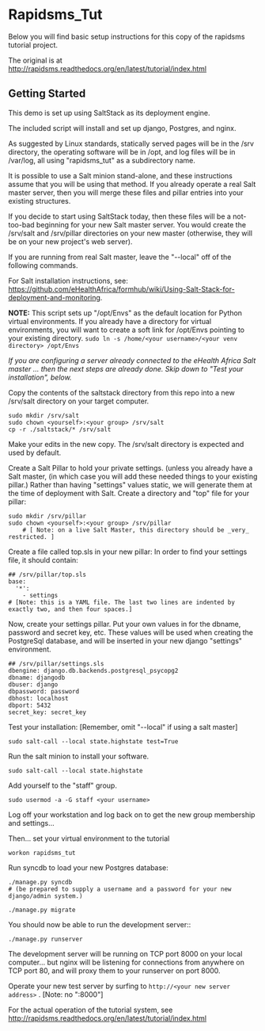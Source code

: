 
Rapidsms_Tut
========================

Below you will find basic setup instructions for this copy of the rapidsms tutorial project.

The original is at http://rapidsms.readthedocs.org/en/latest/tutorial/index.html

Getting Started
---------------

This demo is set up using SaltStack as its deployment engine.

The included script will install and set up django, Postgres, and nginx.

As suggested by Linux standards, statically served pages will be in the /srv directory, 
the operating software will be in /opt, and log files will be in /var/log, all using "rapidsms_tut"
as a subdirectory name.

It is possible to use a Salt minion stand-alone, and these instructions assume that you
will be using that method.  If you already operate a real Salt master server, then
you will merge these files and pillar entries into your existing structures.

If you decide to start using SaltStack today, then these files will be a not-too-bad beginning
for your new Salt master server. You would create the /srv/salt and /srv/pillar directories 
on your new master (otherwise, they will be on your new project's web server).

If you are running from real Salt master, leave the "--local" off of the following commands.

For Salt installation instructions, see:
https://github.com/eHealthAfrica/formhub/wiki/Using-Salt-Stack-for-deployment-and-monitoring.

__NOTE:__ This script sets up "/opt/Envs" as the default location for Python virtual environments.
If you already have a directory for virtual environments, you will want to create a soft link
for /opt/Envs pointing to your existing directory.
`sudo ln -s /home/<your username>/<your venv directory> /opt/Envs`

*If you are configuring a server already connected to the eHealth Africa Salt master ... 
then the next steps are already done. Skip down to "Test your installation", below.*

Copy the contents of the saltstack directory from this repo into a new /srv/salt directory
 on your target computer.

    sudo mkdir /srv/salt
    sudo chown <yourself>:<your group> /srv/salt
    cp -r ./saltstack/* /srv/salt

Make your edits in the new copy. The /srv/salt directory is expected and used by default.

Create a Salt Pillar to hold your private settings. 
  (unless you already have a Salt master,
  (in which case you will add these needed things to your existing pillar.)
Rather than having "settings" values static, we will generate them at the time of deployment with Salt.
Create a directory and "top" file for your pillar:

    sudo mkdir /srv/pillar
    sudo chown <yourself>:<your group> /srv/pillar
        # [ Note: on a live Salt Master, this directory should be _very_ restricted. ]
  
Create a file called top.sls in your new pillar: In order to find your settings file, it should contain:

    ## /srv/pillar/top.sls
    base:
      '*':
        - settings
    # [Note: this is a YAML file. The last two lines are indented by exactly two, and then four spaces.]

Now, create your settings pillar. Put your own values in for the dbname, password and secret key, etc. 
These values will be used when creating the PostgreSql database, and will be inserted in your new
django "settings" environment.

    ## /srv/pillar/settings.sls
    dbengine: django.db.backends.postgresql_psycopg2
    dbname: djangodb
    dbuser: django
    dbpassword: password
    dbhost: localhost
    dbport: 5432
    secret_key: secret_key

Test your installation:  [Remember, omit "--local" if using a salt master]

    sudo salt-call --local state.highstate test=True
    
Run the salt minion to install your software.

    sudo salt-call --local state.highstate

Add yourself to the "staff" group.

    sudo usermod -a -G staff <your username>

Log off your workstation and log back on to get the new group membership and settings...

Then... set your virtual environment to the tutorial

    workon rapidsms_tut

Run syncdb to load your new Postgres database:

    ./manage.py syncdb
    # (be prepared to supply a username and a password for your new django/admin system.)

    ./manage.py migrate

You should now be able to run the development server::

    ./manage.py runserver

The development server will be running on TCP port 8000 on your local computer...
but nginx will be listening for connections from anywhere on TCP port 80,
 and will proxy them to your runserver on port 8000.

Operate your new test server by surfing to `http://<your new server address>` . [Note: no ":8000"]

For the actual operation of the tutorial system, see
http://rapidsms.readthedocs.org/en/latest/tutorial/index.html
